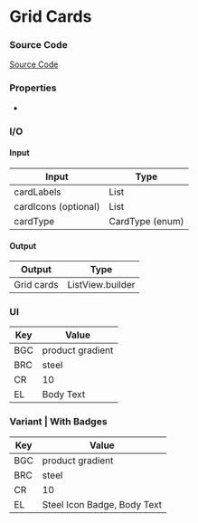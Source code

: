 # Grid Cards 
### Source Code
[Source Code](https://i.pinimg.com/originals/18/53/87/185387f0fea238da58c48efe41093347.jpg)

### Properties
* 

### I/O
#### Input
| Input | Type |
|-----|-------|
| cardLabels | List<String> |
| cardIcons (optional) | List<IconData> |
| cardType | CardType (enum) |


#### Output
| Output | Type |
|-----|-------|
| Grid cards |  ListView.builder |

### UI

| Key | Value |
|-----|-------|
| BGC | product gradient |
| BRC | steel |
| CR  | 10 |
| EL  | Body Text |

### Variant | With Badges

| Key | Value |
|-----|-------|
| BGC | product gradient |
| BRC | steel |
| CR  | 10 |
| EL  | Steel Icon Badge, Body Text |